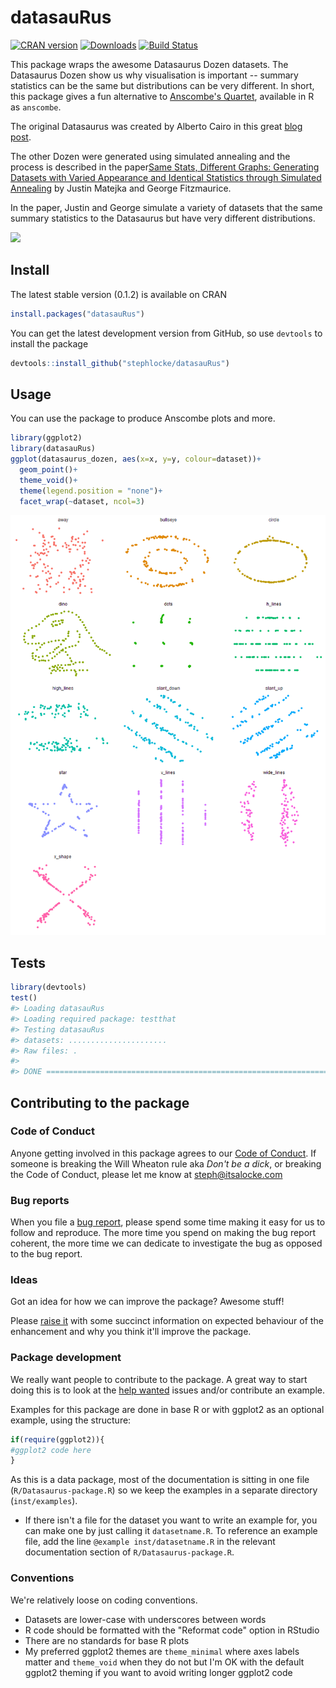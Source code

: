 
<!-- README.md is generated from README.Rmd. Please edit that file -->
datasauRus
==========

[![CRAN version](http://www.r-pkg.org/badges/version/datasauRus)](https://cran.r-project.org/package=datasauRus) [![Downloads](http://cranlogs.r-pkg.org/badges/datasauRus)](http://cran.rstudio.com/web/packages/datasauRus/index.html) [![Build Status](https://travis-ci.org/stephlocke/datasauRus.svg?branch=master)](https://travis-ci.org/stephlocke/datasauRus)

This package wraps the awesome Datasaurus Dozen datasets. The Datasaurus Dozen show us why visualisation is important -- summary statistics can be the same but distributions can be very different. In short, this package gives a fun alternative to [Anscombe's Quartet](https://en.wikipedia.org/wiki/Anscombe%27s_quartet), available in R as `anscombe`.

The original Datasaurus was created by Alberto Cairo in this great [blog post](http://www.thefunctionalart.com/2016/08/download-datasaurus-never-trust-summary.html).

The other Dozen were generated using simulated annealing and the process is described in the paper[Same Stats, Different Graphs: Generating Datasets with Varied Appearance and Identical Statistics through Simulated Annealing](https://www.autodeskresearch.com/publications/samestats) by Justin Matejka and George Fitzmaurice.

In the paper, Justin and George simulate a variety of datasets that the same summary statistics to the Datasaurus but have very different distributions.

![](https://github.com/stephlocke/lazyCDN/blob/master/DinoSequential.gif?raw=true)

Install
-------

The latest stable version (0.1.2) is available on CRAN

``` r
install.packages("datasauRus")
```

You can get the latest development version from GitHub, so use `devtools` to install the package

``` r
devtools::install_github("stephlocke/datasauRus")
```

Usage
-----

You can use the package to produce Anscombe plots and more.

``` r
library(ggplot2)
library(datasauRus)
ggplot(datasaurus_dozen, aes(x=x, y=y, colour=dataset))+
  geom_point()+
  theme_void()+
  theme(legend.position = "none")+
  facet_wrap(~dataset, ncol=3)
```

![](README/README-unnamed-chunk-2-1.png)

Tests
-----

``` r
library(devtools)
test()
#> Loading datasauRus
#> Loading required package: testthat
#> Testing datasauRus
#> datasets: ......................
#> Raw files: .
#> 
#> DONE ======================================================================
```

Contributing to the package
---------------------------

### Code of Conduct

Anyone getting involved in this package agrees to our [Code of Conduct](CONDUCT.md). If someone is breaking the Will Wheaton rule aka *Don't be a dick*, or breaking the Code of Conduct, please let me know at <steph@itsalocke.com>

### Bug reports

When you file a [bug report](https://github.com/stephlocke/datasauRus/issues), please spend some time making it easy for us to follow and reproduce. The more time you spend on making the bug report coherent, the more time we can dedicate to investigate the bug as opposed to the bug report.

### Ideas

Got an idea for how we can improve the package? Awesome stuff!

Please [raise it](https://github.com/stephlocke/datasauRus/issues) with some succinct information on expected behaviour of the enhancement and why you think it'll improve the package.

### Package development

We really want people to contribute to the package. A great way to start doing this is to look at the [help wanted](https://github.com/stephlocke/datasauRus/issues?q=is%3Aissue+is%3Aopen+label%3A%22help+wanted%22) issues and/or contribute an example.

Examples for this package are done in base R or with ggplot2 as an optional example, using the structure:

``` r
if(require(ggplot2)){
#ggplot2 code here
}
```

As this is a data package, most of the documentation is sitting in one file (`R/Datasaurus-package.R`) so we keep the examples in a separate directory (`inst/examples`).

-   If there isn't a file for the dataset you want to write an example for, you can make one by just calling it `datasetname.R`. To reference an example file, add the line `@example inst/datasetname.R` in the relevant documentation section of `R/Datasaurus-package.R`.

### Conventions

We're relatively loose on coding conventions.

-   Datasets are lower-case with underscores between words
-   R code should be formatted with the "Reformat code" option in RStudio
-   There are no standards for base R plots
-   My preferred ggplot2 themes are `theme_minimal` where axes labels matter and `theme_void` when they do not but I'm OK with the default ggplot2 theming if you want to avoid writing longer ggplot2 code
